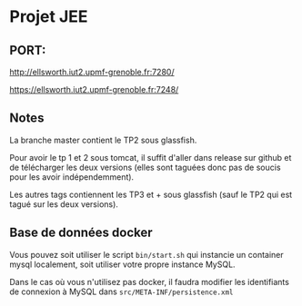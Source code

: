 # Projet JEE
## PORT:

http://ellsworth.iut2.upmf-grenoble.fr:7280/

https://ellsworth.iut2.upmf-grenoble.fr:7248/
## Notes
La branche master contient le TP2 sous glassfish.

Pour avoir le tp 1 et 2 sous tomcat, il suffit d'aller dans release sur github et de télécharger les deux versions
(elles sont taguées donc pas de soucis pour les avoir indépendemment).

Les autres tags contiennent les TP3 et + sous glassfish (sauf le TP2 qui est tagué sur les deux versions).

## Base de données docker
Vous pouvez soit utiliser le script `bin/start.sh` qui instancie un container mysql localement, soit utiliser votre propre instance MySQL.

Dans le cas où vous n'utilisez pas docker, il faudra modifier les identifiants de connexion à MySQL dans `src/META-INF/persistence.xml`